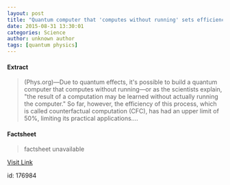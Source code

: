 ```yaml
---
layout: post
title: "Quantum computer that 'computes without running' sets efficiency record"
date: 2015-08-31 13:30:01
categories: Science
author: unknown author
tags: [quantum physics]
---
```



#### Extract
>(Phys.org)—Due to quantum effects, it's possible to build a quantum computer that computes without running—or as the scientists explain, "the result of a computation may be learned without actually running the computer." So far, however, the efficiency of this process, which is called counterfactual computation (CFC), has had an upper limit of 50%, limiting its practical applications....

#### Factsheet
>factsheet unavailable

[Visit Link](http://phys.org/news/2015-08-quantum-efficiency.html)

id:  176984
